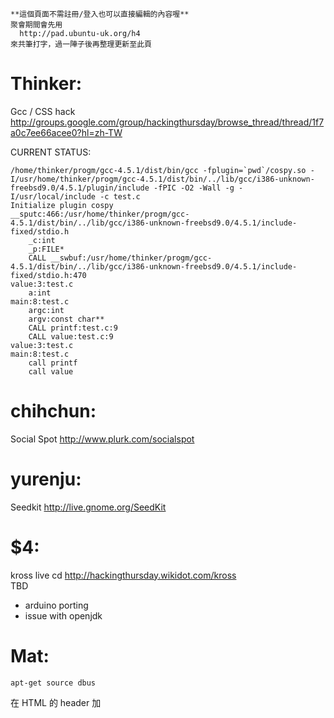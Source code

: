     **這個頁面不需註冊/登入也可以直接編輯的內容喔**
    聚會期間會先用 
      http://pad.ubuntu-uk.org/h4 
    來共筆打字，過一陣子後再整理更新至此頁


# Thinker:

Gcc / CSS hack
<http://groups.google.com/group/hackingthursday/browse_thread/thread/1f7a0c7ee66acee0?hl=zh-TW>  

CURRENT STATUS:

    /home/thinker/progm/gcc-4.5.1/dist/bin/gcc -fplugin=`pwd`/cospy.so -I/usr/home/thinker/progm/gcc-4.5.1/dist/bin/../lib/gcc/i386-unknown-freebsd9.0/4.5.1/plugin/include -fPIC -O2 -Wall -g -I/usr/local/include -c test.c
    Initialize plugin cospy
    __sputc:466:/usr/home/thinker/progm/gcc-4.5.1/dist/bin/../lib/gcc/i386-unknown-freebsd9.0/4.5.1/include-fixed/stdio.h
        _c:int
        _p:FILE*
        CALL __swbuf:/usr/home/thinker/progm/gcc-4.5.1/dist/bin/../lib/gcc/i386-unknown-freebsd9.0/4.5.1/include-fixed/stdio.h:470
    value:3:test.c
        a:int
    main:8:test.c
        argc:int
        argv:const char**
        CALL printf:test.c:9
        CALL value:test.c:9
    value:3:test.c
    main:8:test.c
        call printf
        call value


# chihchun:

Social Spot <http://www.plurk.com/socialspot>  

# yurenju:

Seedkit <http://live.gnome.org/SeedKit>  

# $4:

kross live cd <http://hackingthursday.wikidot.com/kross>  
TBD
* arduino porting
* issue with openjdk


# Mat:


    apt-get source dbus


在 HTML 的 header 加 <script> 的方式，可以作 cross domain 的 ajax request.

javascript 用 eval 來執行字串的程式碼。

    eval( "var xxx=[3,[2,1]];" );


javascript 下物件轉字串的函式是: toString()
<http://www.javascriptkit.com/jsref/object.shtml>  

# czchen:


    info locals

這個可以看 gdb 的 local variables